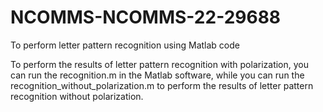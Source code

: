 # NCOMMS-NCOMMS-22-29688
To perform letter pattern recognition using Matlab code

To perform the results of letter pattern recognition with polarization, you can run the recognition.m in the Matlab software, while you can run the recognition_without_polarization.m to perform the results of letter pattern recognition without polarization.
